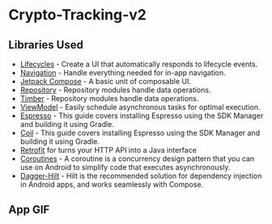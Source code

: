 # Crypto-Tracking-v2

Libraries Used
--------------
  * [Lifecycles][1] - Create a UI that automatically responds to lifecycle events.
  * [Navigation][2] - Handle everything needed for in-app navigation.
  * [Jetpack Compose][3] - A basic unit of composable UI.
  * [Repository][4] - Repository modules handle data operations.
  * [Timber][5] - Repository modules handle data operations.
  * [ViewModel][6] - Easily schedule asynchronous tasks for optimal execution.
  * [Espresso][7] - This guide covers installing Espresso using the SDK Manager and building it using Gradle.
  * [Coil][8] - This guide covers installing Espresso using the SDK Manager and building it using Gradle.
  * [Retrofit][9] for turns your HTTP API into a Java interface
  * [Coroutines][10] - A coroutine is a concurrency design pattern that you can use on Android to simplify code that executes asynchronously.
  * [Dagger-Hilt][11] - Hilt is the recommended solution for dependency injection in Android apps, and works seamlessly with Compose.



App GIF
--------------
<p align="center">

  
</p>


[1]: https://developer.android.com/jetpack/compose/lifecycle
[2]: https://developer.android.com/jetpack/compose/navigation
[3]: https://developer.android.com/jetpack/compose
[4]: https://developer.android.com/jetpack/guide#fetch-data
[5]: https://github.com/JakeWharton/timber
[6]: https://developer.android.com/jetpack/compose/state#viewmodel-state
[7]: https://developer.android.com/training/testing/espresso/setup
[8]: https://github.com/coil-kt/coil
[9]: https://square.github.io/retrofit/
[10]: https://developer.android.com/kotlin/coroutines
[11]: https://developer.android.com/training/dependency-injection/hilt-android
